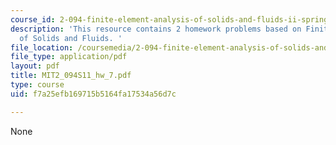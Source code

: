 ```yaml
---
course_id: 2-094-finite-element-analysis-of-solids-and-fluids-ii-spring-2011
description: 'This resource contains 2 homework problems based on Finite Element Analysis
  of Solids and Fluids. '
file_location: /coursemedia/2-094-finite-element-analysis-of-solids-and-fluids-ii-spring-2011/f7a25efb169715b5164fa17534a56d7c_MIT2_094S11_hw_7.pdf
file_type: application/pdf
layout: pdf
title: MIT2_094S11_hw_7.pdf
type: course
uid: f7a25efb169715b5164fa17534a56d7c

---
```

None
